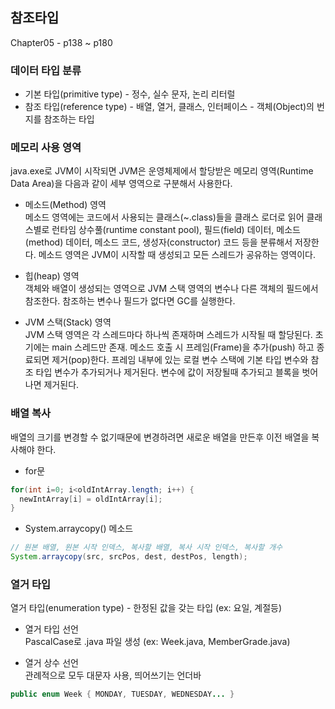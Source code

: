 ## 참조타입
Chapter05 - p138 ~ p180

### 데이터 타입 분류
- 기본 타입(primitive type) - 정수, 실수 문자, 논리 리터럴
- 참조 타입(reference type) - 배열, 열거, 클래스, 인터페이스 - 객체(Object)의 번지를 참조하는 타입

### 메모리 사용 영역
java.exe로 JVM이 시작되면 JVM은 운영체제에서 할당받은 메모리 영역(Runtime Data Area)을 다음과 같이 세부 영역으로 구분해서 사용한다.

- 메소드(Method) 영역  
메소드 영역에는 코드에서 사용되는 클래스(~.class)들을 클래스 로더로 읽어 클래스별로 런타임 상수풀(runtime constant pool),  필드(field) 데이터, 메소드(method) 데이터, 메소드 코드, 생성자(constructor) 코드 등을 분류해서 저장한다. 메소드 영역은 JVM이 시작할 때 생성되고 모든 스레드가 공유하는 영역이다.

- 힙(heap) 영역  
객체와 배열이 생성되는 영역으로 JVM 스택 영역의 변수나 다른 객체의 필드에서 참조한다. 참조하는 변수나 필드가 없다면 GC를 실행한다.

- JVM 스택(Stack) 영역  
JVM 스택 영역은 각 스레드마다 하나씩 존재하며 스레드가 시작될 때 할당된다. 초기에는 main 스레드만 존재. 메소드 호출 시 프레임(Frame)을 추가(push) 하고 종료되면 제거(pop)한다.
프레임 내부에 있는 로컬 변수 스택에 기본 타입 변수와 참조 타입 변수가 추가되거나 제거된다. 변수에 값이 저장될때 추가되고 블록을 벗어나면 제거된다.

### 배열 복사
배열의 크기를 변경할 수 없기때문에 변경하려면 새로운 배열을 만든후 이전 배열을 복사해야 한다.

- for문
```java
for(int i=0; i<oldIntArray.length; i++) {
  newIntArray[i] = oldIntArray[i];
}
```

- System.arraycopy() 메소드
```java
// 원본 배열, 원본 시작 인덱스, 복사할 배열, 복사 시작 인덱스, 복사할 개수
System.arraycopy(src, srcPos, dest, destPos, length);
```

### 열거 타입
열거 타입(enumeration type) - 한정된 값을 갖는 타입 (ex: 요일, 계절등)

- 열거 타입 선언  
PascalCase로 .java 파일 생성 (ex: Week.java, MemberGrade.java)

- 열거 상수 선언  
관례적으로 모두 대문자 사용, 띄어쓰기는 언더바
```java
public enum Week { MONDAY, TUESDAY, WEDNESDAY... }
```
